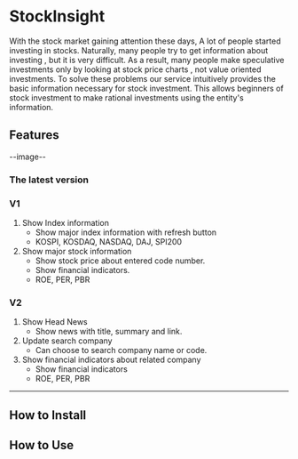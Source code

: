 # StockInsight

With the stock market gaining attention these days, A lot of people started investing in stocks. Naturally, many people try to get information about investing , but it is very difficult. As a result, many people make speculative investments only by looking at stock price charts , not value oriented investments.
To solve these problems our service intuitively provides the basic information necessary for stock investment. This allows beginners of stock investment to make rational investments using the entity's information.

## Features

--image--

### The latest version

### V1

1. Show Index information
    - Show major index information with refresh button
    - KOSPI, KOSDAQ, NASDAQ, DAJ, SPI200
2. Show major stock information
    - Show stock price about entered code number.
    - Show financial indicators.
    - ROE, PER, PBR

### V2

1. Show Head News
    - Show news with title, summary and link.
2. Update search company
    - Can choose to search company name or code.
3. Show financial indicators about related company
    - Show financial indicators 
    - ROE, PER, PBR
---

## How to Install

## How to Use
